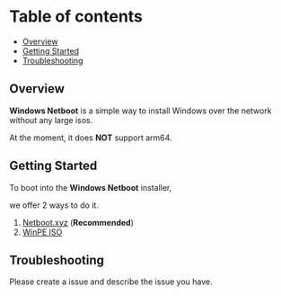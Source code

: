 # Table of contents
- [Overview](#overview)
- [Getting Started](#getting-started)
- [Troubleshooting](#troubleshooting)

## Overview
**Windows Netboot** is a simple way to install Windows over the network without any large isos.

At the moment, it does **NOT** support arm64.


## Getting Started
To boot into the **Windows Netboot** installer,

we offer 2 ways to do it.

1. [Netboot.xyz]() (**Recommended**)
2. [WinPE ISO]()

## Troubleshooting
Please create a issue and describe the issue you have.
